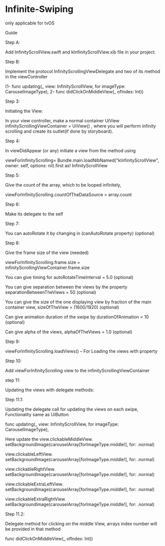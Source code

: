 # Infinite-Swiping
only applicable for tvOS


Guide


Step A: 

Add InfinityScrollView.swift and kInfinityScrollView.xib file in your project.

Step B: 

Implement the protocol InfinityScrollingViewDelegate and two of its method in the viewController 

(1- func updating(_ view: InfinityScrollView, for imageType: CarouselImageType), 2- func didClickOnMiddleView(_ ofIndex: Int))

Step 3:

Initiating the View:

In your view controller, make a normal container UiView infinityScrollingViewContainer  = UiView() , where you will perform infinity scrolling and create its outlet(if done by storyboard).
  
Step 4: 

In viewDidAppear (or any) initiate a view from the method using 

viewForInfinityScrolling= Bundle.main.loadNibNamed("kInfinityScrollView", owner: self, options: nil).first as! InfinityScrollView

Step 5:

Give the count of the array, which to be looped infinitely, 

viewForInfinityScrolling.countOfTheDataSource = array.count

Step 6:

Make its delegate to the self

Step 7:

You can autoRotate it by changing in (canAutoRotate property) (optional)

Step 8:

Give the frame size of the view (needed)

viewForInfinityScrolling.frame.size = infinityScrollingViewContainer.frame.size

You can give timing for autoRotateTimeInterval = 5.0 (optional)

You can give separation between the views by the property separationBetweenTheViews = 50 (optional)

You can give the size of the one displaying view by fraction of the main container view,
sizeOfTheView = (1600/1920) (optional)

Can give animation duration of the swipe by durationOfAnimation = 10 (optional)

Can give alpha of the views, alphaOfTheViews  = 1.0 (optional)

Step 9:

viewForInfinityScrolling.loadViews() – For Loading the views with property

Step 10:

Add viewForInfinityScrolling view to the infinityScrollingViewContainer 

step 11:

Updating the views with delegate methods:

Step 11.1:

Updating the delegate call for updating the views on each swipe, 
Functionality same as UiButton

func updating(_ view: InfinityScrollView, for imageType: CarouselImageType),

Here update the view.clickableMiddleView. setBackgroundImage(carouselArray[forImageType.middle!], for: .normal)

view.clickableLeftView. setBackgroundImage(carouselArray[forImageType.middle!], for: .normal)

view.clickableRightView. setBackgroundImage(carouselArray[forImageType.middle!], for: .normal)

view.clickableExtraLeftView. setBackgroundImage(carouselArray[forImageType.middle!], for: .normal)

view.clickableExtraRightView. setBackgroundImage(carouselArray[forImageType.middle!], for: .normal)

Step 11.2:

Delegate method for clicking on the middle View, arrays index number will be provided in that method 

func didClickOnMiddleView(_ ofIndex: Int))
